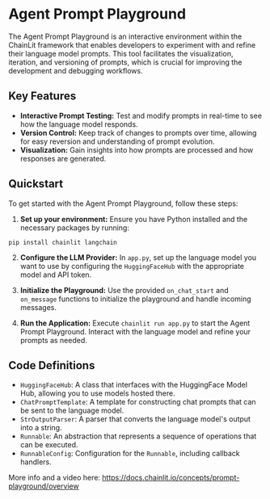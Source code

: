 # Agent Prompt Playground

The Agent Prompt Playground is an interactive environment within the ChainLit framework that enables developers to experiment with and refine their language model prompts. This tool facilitates the visualization, iteration, and versioning of prompts, which is crucial for improving the development and debugging workflows.

## Key Features

- **Interactive Prompt Testing:** Test and modify prompts in real-time to see how the language model responds.
- **Version Control:** Keep track of changes to prompts over time, allowing for easy reversion and understanding of prompt evolution.
- **Visualization:** Gain insights into how prompts are processed and how responses are generated.

## Quickstart

To get started with the Agent Prompt Playground, follow these steps:

1. **Set up your environment:**
Ensure you have Python installed and the necessary packages by running:
```shell
pip install chainlit langchain
```

2. **Configure the LLM Provider:**
In `app.py`, set up the language model you want to use by configuring the `HuggingFaceHub` with the appropriate model and API token.

3. **Initialize the Playground:**
Use the provided `on_chat_start` and `on_message` functions to initialize the playground and handle incoming messages.

4. **Run the Application:**
Execute `chainlit run app.py` to start the Agent Prompt Playground. Interact with the language model and refine your prompts as needed.

## Code Definitions

- `HuggingFaceHub`: A class that interfaces with the HuggingFace Model Hub, allowing you to use models hosted there.
- `ChatPromptTemplate`: A template for constructing chat prompts that can be sent to the language model.
- `StrOutputParser`: A parser that converts the language model's output into a string.
- `Runnable`: An abstraction that represents a sequence of operations that can be executed.
- `RunnableConfig`: Configuration for the `Runnable`, including callback handlers.

More info and a video here: https://docs.chainlit.io/concepts/prompt-playground/overview
